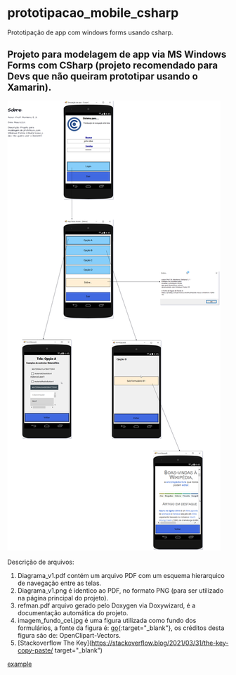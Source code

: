 # prototipacao_mobile_csharp
Prototipação de app com windows forms usando csharp.

## Projeto para modelagem de app via MS Windows Forms com CSharp (projeto recomendado para Devs que não queiram prototipar usando o Xamarin).

![alt text](https://github.com/monteiro74/prototipacao_mobile_csharp/blob/main/Diagrama_v1.png)

Descrição de arquivos:
1. Diagrama_v1.pdf contém um arquivo PDF com um esquema hierarquico de navegação entre as telas.
2. Diagrama_v1.png é identico ao PDF, no formato PNG (para ser utilizado na página principal do projeto).
3. refman.pdf arquivo gerado pelo Doxygen via Doxywizard, é a documentação automática do projeto.
4. imagem_fundo_cel.jpg é uma figura utilizada como fundo dos formulários, a fonte da figura é: [go](https://pixabay.com/pt/vectors/andr%c3%b3ide-nexus-5-telefone-1294370/){:target="_blank"}, os créditos desta figura são de: OpenClipart-Vectors.
5. [Stackoverflow The Key](https://stackoverflow.blog/2021/03/31/the-key-copy-paste/ target="_blank")

<a href="https://pixabay.com/pt/vectors/andr%c3%b3ide-nexus-5-telefone-1294370/" target="_blank">example</a>